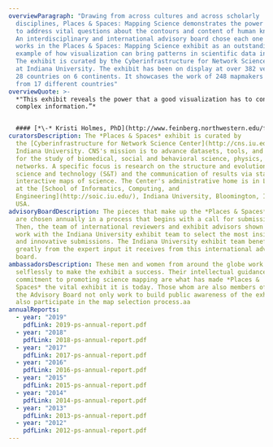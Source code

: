 ```yaml
---
overviewParagraph: "Drawing from across cultures and across scholarly
  disciplines, Places & Spaces: Mapping Science demonstrates the power of maps
  to address vital questions about the contours and content of human knowledge.
  An interdisciplinary and international advisory board chose each one of the
  works in the Places & Spaces: Mapping Science exhibit as an outstanding
  example of how visualization can bring patterns in scientific data into focus.
  The exhibit is curated by the Cyberinfrastructure for Network Science Center
  at Indiana University. The exhibit has been on display at over 382 venues in
  28 countries on 6 continents. It showcases the work of 248 mapmakers that hail
  from 17 different countries"
overviewQuote: >-
  *"This exhibit reveals the power that a good visualization has to convey
  complex information.”*


  #### [*\-* Kristi Holmes, PhD](http://www.feinberg.northwestern.edu/faculty-profiles/az/profile.html?xid=29964), director of the Galter Health Sciences Library and associate professor in [Preventive Medicine-Health and Biomedical Informatics](http://informatics.northwestern.edu/hbmi/)
curatorsDescription: The *Places & Spaces* exhibit is curated by
  the [Cyberinfrastructure for Network Science Center](http://cns.iu.edu/) at
  Indiana University. CNS's mission is to advance datasets, tools, and services
  for the study of biomedical, social and behavioral science, physics, and other
  networks. A specific focus is research on the structure and evolution of
  science and technology (S&T) and the communication of results via static and
  interactive maps of science. The Center's administrative home is in Luddy Hall
  at the [School of Informatics, Computing, and
  Engineering](http://soic.iu.edu/), Indiana University, Bloomington, Indiana,
  USA.
advisoryBoardDescription: The pieces that make up the *Places & Spaces* exhibit
  are chosen annually in a process that begins with a call for submissions.
  Then, the team of international reviewers and exhibit advisors shown below
  work with the Indiana University exhibit team to select the most insightful
  and innovative submissions. The Indiana University exhibit team benefits
  greatly from the expert input it receives from this international advisory
  board.
ambassadorsDescription: These men and women from around the globe work
  selflessly to make the exhibit a success. Their intellectual guidance and
  commitment to promoting science mapping are what has made *Places &
  Spaces* the vital exhibit it is today. Those whom are also members of
  the Advisory Board not only work to build public awareness of the exhibit, but
  also participate in the map selection process.aa
annualReports:
  - year: "2019"
    pdfLink: 2019-ps-annual-report.pdf
  - year: "2018"
    pdfLink: 2018-ps-annual-report.pdf
  - year: "2017"
    pdfLink: 2017-ps-annual-report.pdf
  - year: "2016"
    pdfLink: 2016-ps-annual-report.pdf
  - year: "2015"
    pdfLink: 2015-ps-annual-report.pdf
  - year: "2014"
    pdfLink: 2014-ps-annual-report.pdf
  - year: "2013"
    pdfLink: 2013-ps-annual-report.pdf
  - year: "2012"
    pdfLink: 2012-ps-annual-report.pdf
---
```

